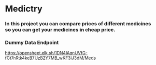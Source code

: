 # Medictry


### In this project you can compare prices of different medicines so you can get your medicines in cheap price.

### Dummy Data Endpoint

https://opensheet.elk.sh/1DN4lAqnUVfG-fCt7nRtk4keB7UzB2Y7MB_wKF3IJ3dM/Meds
